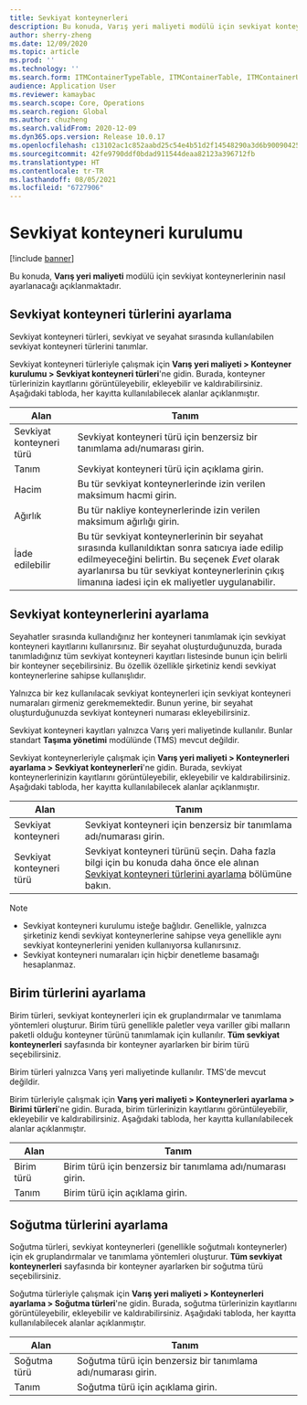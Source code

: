 ```yaml
---
title: Sevkiyat konteynerleri
description: Bu konuda, Varış yeri maliyeti modülü için sevkiyat konteynerlerinin nasıl ayarlanacağı açıklanmaktadır.
author: sherry-zheng
ms.date: 12/09/2020
ms.topic: article
ms.prod: ''
ms.technology: ''
ms.search.form: ITMContainerTypeTable, ITMContainerTable, ITMContainerUnitTypeTable, ITMRefrigerationTypeTable, ITMContainersListPage, ITMContainers
audience: Application User
ms.reviewer: kamaybac
ms.search.scope: Core, Operations
ms.search.region: Global
ms.author: chuzheng
ms.search.validFrom: 2020-12-09
ms.dyn365.ops.version: Release 10.0.17
ms.openlocfilehash: c13102ac1c852aabd25c54e4b51d2f14548290a3d6b90090425aa37e5bde110b
ms.sourcegitcommit: 42fe9790ddf0bdad911544deaa82123a396712fb
ms.translationtype: HT
ms.contentlocale: tr-TR
ms.lasthandoff: 08/05/2021
ms.locfileid: "6727906"
---
```

# <a name="shipping-container-setup"></a>Sevkiyat konteyneri kurulumu

[!include [banner](../../includes/banner.md)]

Bu konuda, **Varış yeri maliyeti** modülü için sevkiyat konteynerlerinin nasıl ayarlanacağı açıklanmaktadır.

## <a name="set-up-shipping-container-types"></a><a id="shipping-container-types"></a>Sevkiyat konteyneri türlerini ayarlama

Sevkiyat konteyneri türleri, sevkiyat ve seyahat sırasında kullanılabilen sevkiyat konteyneri türlerini tanımlar.

Sevkiyat konteyneri türleriyle çalışmak için **Varış yeri maliyeti \> Konteyner kurulumu \> Sevkiyat konteyneri türleri**'ne gidin. Burada, konteyner türlerinizin kayıtlarını görüntüleyebilir, ekleyebilir ve kaldırabilirsiniz. Aşağıdaki tabloda, her kayıtta kullanılabilecek alanlar açıklanmıştır.

| Alan | Tanım |
|---|---|
| Sevkiyat konteyneri türü | Sevkiyat konteyneri türü için benzersiz bir tanımlama adı/numarası girin. |
| Tanım | Sevkiyat konteyneri türü için açıklama girin. |
| Hacim | Bu tür sevkiyat konteynerlerinde izin verilen maksimum hacmi girin. |
| Ağırlık | Bu tür nakliye konteynerlerinde izin verilen maksimum ağırlığı girin. |
| İade edilebilir | Bu tür sevkiyat konteynerlerinin bir seyahat sırasında kullanıldıktan sonra satıcıya iade edilip edilmeyeceğini belirtin. Bu seçenek *Evet* olarak ayarlanırsa bu tür sevkiyat konteynerlerinin çıkış limanına iadesi için ek maliyetler uygulanabilir. |

## <a name="set-up-shipping-containers"></a>Sevkiyat konteynerlerini ayarlama

Seyahatler sırasında kullandığınız her konteyneri tanımlamak için sevkiyat konteyneri kayıtlarını kullanırsınız. Bir seyahat oluşturduğunuzda, burada tanımladığınız tüm sevkiyat konteyneri kayıtları listesinde bunun için belirli bir konteyner seçebilirsiniz. Bu özellik özellikle şirketiniz kendi sevkiyat konteynerlerine sahipse kullanışlıdır.

Yalnızca bir kez kullanılacak sevkiyat konteynerleri için sevkiyat konteyneri numaraları girmeniz gerekmemektedir. Bunun yerine, bir seyahat oluşturduğunuzda sevkiyat konteyneri numarası ekleyebilirsiniz.

Sevkiyat konteyneri kayıtları yalnızca Varış yeri maliyetinde kullanılır. Bunlar standart **Taşıma yönetimi** modülünde (TMS) mevcut değildir.

Sevkiyat konteynerleriyle çalışmak için **Varış yeri maliyeti \> Konteynerleri ayarlama \> Sevkiyat konteynerleri**'ne gidin. Burada, sevkiyat konteynerlerinizin kayıtlarını görüntüleyebilir, ekleyebilir ve kaldırabilirsiniz. Aşağıdaki tabloda, her kayıtta kullanılabilecek alanlar açıklanmıştır.

| Alan | Tanım |
|---|---|
| Sevkiyat konteyneri | Sevkiyat konteyneri için benzersiz bir tanımlama adı/numarası girin. |
| Sevkiyat konteyneri türü | Sevkiyat konteyneri türünü seçin. Daha fazla bilgi için bu konuda daha önce ele alınan [Sevkiyat konteyneri türlerini ayarlama](#shipping-container-types) bölümüne bakın. |

> [!NOTE]
> - Sevkiyat konteyneri kurulumu isteğe bağlıdır. Genellikle, yalnızca şirketiniz kendi sevkiyat konteynerlerine sahipse veya genellikle aynı sevkiyat konteynerlerini yeniden kullanıyorsa kullanırsınız.
> - Sevkiyat konteyneri numaraları için hiçbir denetleme basamağı hesaplanmaz.

## <a name="set-up-unit-types"></a><a name="unit-types"></a>Birim türlerini ayarlama

Birim türleri, sevkiyat konteynerleri için ek gruplandırmalar ve tanımlama yöntemleri oluşturur. Birim türü genellikle paletler veya variller gibi malların paketli olduğu konteyner türünü tanımlamak için kullanılır. **Tüm sevkiyat konteynerleri** sayfasında bir konteyner ayarlarken bir birim türü seçebilirsiniz.

Birim türleri yalnızca Varış yeri maliyetinde kullanılır. TMS'de mevcut değildir.

Birim türleriyle çalışmak için **Varış yeri maliyeti \> Konteynerleri ayarlama \> Birimi türleri**'ne gidin. Burada, birim türlerinizin kayıtlarını görüntüleyebilir, ekleyebilir ve kaldırabilirsiniz. Aşağıdaki tabloda, her kayıtta kullanılabilecek alanlar açıklanmıştır.

| Alan | Tanım |
|---|---|
| Birim türü | Birim türü için benzersiz bir tanımlama adı/numarası girin. |
| Tanım | Birim türü için açıklama girin. |

## <a name="set-up-refrigeration-types"></a><a name="refrigeration-types"></a>Soğutma türlerini ayarlama

Soğutma türleri, sevkiyat konteynerleri (genellikle soğutmalı konteynerler) için ek gruplandırmalar ve tanımlama yöntemleri oluşturur. **Tüm sevkiyat konteynerleri** sayfasında bir konteyner ayarlarken bir soğutma türü seçebilirsiniz.

Soğutma türleriyle çalışmak için **Varış yeri maliyeti \> Konteynerleri ayarlama \> Soğutma türleri**'ne gidin. Burada, soğutma türlerinizin kayıtlarını görüntüleyebilir, ekleyebilir ve kaldırabilirsiniz. Aşağıdaki tabloda, her kayıtta kullanılabilecek alanlar açıklanmıştır.

| Alan | Tanım |
|---|---|
| Soğutma türü | Soğutma türü için benzersiz bir tanımlama adı/numarası girin. |
| Tanım | Soğutma türü için açıklama girin. |
